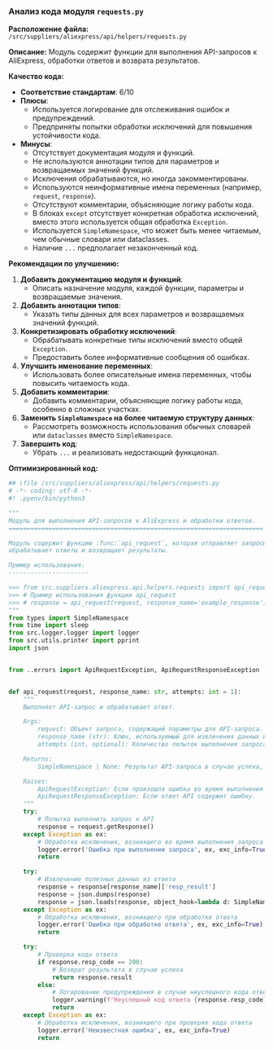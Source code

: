 ### **Анализ кода модуля `requests.py`**

**Расположение файла:** `/src/suppliers/aliexpress/api/helpers/requests.py`

**Описание:** Модуль содержит функции для выполнения API-запросов к AliExpress, обработки ответов и возврата результатов.

**Качество кода:**

- **Соответствие стандартам**: 6/10
- **Плюсы**:
    - Используется логирование для отслеживания ошибок и предупреждений.
    - Предприняты попытки обработки исключений для повышения устойчивости кода.
- **Минусы**:
    - Отсутствует документация модуля и функций.
    - Не используются аннотации типов для параметров и возвращаемых значений функций.
    - Исключения обрабатываются, но иногда закомментированы.
    - Используются неинформативные имена переменных (например, `request`, `response`).
    - Отсутствуют комментарии, объясняющие логику работы кода.
    - В блоках `except` отсутствует конкретная обработка исключений, вместо этого используется общая обработка `Exception`.
    - Используется `SimpleNamespace`, что может быть менее читаемым, чем обычные словари или dataclasses.
    - Наличие `...` предполагает незаконченный код.

**Рекомендации по улучшению:**

1.  **Добавить документацию модуля и функций**:
    - Описать назначение модуля, каждой функции, параметры и возвращаемые значения.
2.  **Добавить аннотации типов**:
    - Указать типы данных для всех параметров и возвращаемых значений функций.
3.  **Конкретизировать обработку исключений**:
    - Обрабатывать конкретные типы исключений вместо общей `Exception`.
    - Предоставить более информативные сообщения об ошибках.
4.  **Улучшить именование переменных**:
    - Использовать более описательные имена переменных, чтобы повысить читаемость кода.
5.  **Добавить комментарии**:
    - Добавить комментарии, объясняющие логику работы кода, особенно в сложных участках.
6.  **Заменить `SimpleNamespace` на более читаемую структуру данных**:
    - Рассмотреть возможность использования обычных словарей или `dataclasses` вместо `SimpleNamespace`.
7.  **Завершить код**:
    - Убрать `...` и реализовать недостающий функционал.

**Оптимизированный код:**

```python
## \file /src/suppliers/aliexpress/api/helpers/requests.py
# -*- coding: utf-8 -*-
#! .pyenv/bin/python3

"""
Модуль для выполнения API-запросов к AliExpress и обработки ответов.
======================================================================

Модуль содержит функцию :func:`api_request`, которая отправляет запросы к API AliExpress,
обрабатывает ответы и возвращает результаты.

Пример использования:
----------------------

>>> from src.suppliers.aliexpress.api.helpers.requests import api_request
>>> # Пример использования функции api_request
>>> # response = api_request(request, response_name='example_response')
"""
from types import SimpleNamespace
from time import sleep
from src.logger.logger import logger
from src.utils.printer import pprint
import json


from ..errors import ApiRequestException, ApiRequestResponseException


def api_request(request, response_name: str, attempts: int = 1):
    """
    Выполняет API-запрос и обрабатывает ответ.

    Args:
        request: Объект запроса, содержащий параметры для API-запроса.
        response_name (str): Ключ, используемый для извлечения данных из ответа.
        attempts (int, optional): Количество попыток выполнения запроса. По умолчанию 1.

    Returns:
        SimpleNamespace | None: Результат API-запроса в случае успеха, иначе None.

    Raises:
        ApiRequestException: Если произошла ошибка во время выполнения запроса.
        ApiRequestResponseException: Если ответ API содержит ошибку.
    """
    try:
        # Попытка выполнить запрос к API
        response = request.getResponse()
    except Exception as ex:
        # Обработка исключения, возникшего во время выполнения запроса
        logger.error('Ошибка при выполнении запроса', ex, exc_info=True)
        return

    try:
        # Извлечение полезных данных из ответа
        response = response[response_name]['resp_result']
        response = json.dumps(response)
        response = json.loads(response, object_hook=lambda d: SimpleNamespace(**d))
    except Exception as ex:
        # Обработка исключения, возникшего при обработке ответа
        logger.error('Ошибка при обработке ответа', ex, exc_info=True)
        return

    try:
        # Проверка кода ответа
        if response.resp_code == 200:
            # Возврат результата в случае успеха
            return response.result
        else:
            # Логирование предупреждения в случае неуспешного кода ответа
            logger.warning(f'Неуспешный код ответа {response.resp_code} - {response.resp_msg}', exc_info=True)
            return
    except Exception as ex:
        # Обработка исключения, возникшего при проверке кода ответа
        logger.error('Неизвестная ошибка', ex, exc_info=True)
        return
